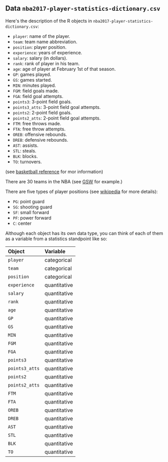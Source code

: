 ## Data `nba2017-player-statistics-dictionary.csv`

Here's the description of the R objects in `nba2017-player-statistics-dictionary.csv`:

- `player`: name of the player.
- `team`: team name abbreviation.
- `position`: player position.
- `experience`: years of experience.
- `salary`: salary (in dollars).
- `rank`: rank of player in his team.
- `age`: age of player at February 1st of that season.
- `GP`: games played.
- `GS`: games started.
- `MIN`: minutes played.
- `FGM`: field goals made.
- `FGA`: field goal attempts.
- `points3`: 3-point field goals.
- `points3_atts`: 3-point field goal attempts.
- `points2`: 2-point field goals.
- `points2_atts`: 2-point field goal attempts.
- `FTM`: free throws made.
- `FTA`: free throw attempts.
- `OREB`: offensive rebounds.
- `DREB`: defensive rebounds.
- `AST`: assists.
- `STL`: steals.
- `BLK`: blocks.
- `TO`: turnovers.

(see [basketball reference](www.basketball-reference.com) for mor information)


There are 30 teams in the NBA (see [GSW](https://www.basketball-reference.com/teams/GSW/2017.html) for example.)

There are five types of player positions (see [wikipedia](https://en.wikipedia.org/wiki/Basketball_positions) for more details):

+ `PG`: point guard
+ `SG`: shooting guard
+ `SF`: small forward
+ `PF`: power forward
+ `C`: center



Although each object has its own data type, you can think of each of them as a variable from a statistics standpoint like so:

| Object         | Variable     |
|:---------------|:-------------|
| `player`       | categorical  |
| `team`         | categorical  |
| `position`     | categorical  |
| `experience`   | quantitative |
| `salary`       | quantitative |
| `rank`         | quantitative |
| `age`          | quantitative |
| `GP`           | quantitative |
| `GS`           | quantitative |
| `MIN`          | quantitative |
| `FGM`          | quantitative |
| `FGA`          | quantitative |
| `points3`      | quantitative |
| `points3_atts` | quantitative |
| `points2`      | quantitative |
| `points2_atts` | quantitative |
| `FTM`          | quantitative |
| `FTA`          | quantitative |
| `OREB`         | quantitative |
| `DREB`         | quantitative |
| `AST`          | quantitative |
| `STL`          | quantitative |
| `BLK`          | quantitative |
| `TO`           | quantitative |